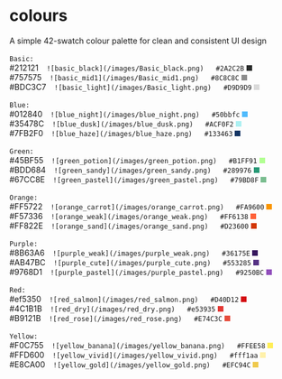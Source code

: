 # colours
A simple 42-swatch colour palette for clean and consistent UI design

`Basic:`  
#212121`  ![basic_black](/images/Basic_black.png)  
#2A2C2B`  ![basic_dark](/images/Basic_dark.png)  
#757575`  ![basic_mid1](/images/Basic_mid1.png)  
#8C8C8C`  ![basic_mid2](/images/Basic_mid2.png)  
#BDC3C7`  ![basic_light](/images/Basic_light.png)  
#D9D9D9`  ![basic_white](/images/Basic_white.png)  

`Blue:`  
#012840`  ![blue_night](/images/blue_night.png)  
#50bbfc`  ![blue_noon](/images/blue_noon.png)  
#35478C`  ![blue_dusk](/images/blue_dusk.png)  
#ACF0F2`  ![blue_weak](/images/blue_weak.png)  
#7FB2F0`  ![blue_haze](/images/blue_haze.png)  
#133463`  ![blue_deep](/images/blue_deep.png)  

`Green:`  
#45BF55`  ![green_potion](/images/green_potion.png)  
#B1FF91`  ![green_dilute](/images/green_dilute.png)  
#BDD684`  ![green_sandy](/images/green_sandy.png)  
#289976`  ![green_seaweed](/images/green_seaweed.png)  
#67CC8E`  ![green_pastel](/images/green_pastel.png)  
#79BD8F`  ![green_weak](/images/green_weak.png)  

`Orange:`  
#FF5722`  ![orange_carrot](/images/orange_carrot.png)  
#FA9600`  ![orange_hazard](/images/orange_hazard.png)  
#F57336`  ![orange_weak](/images/orange_weak.png)  
#FF6138`  ![orange_peach](/images/orange_peach.png)  
#FF822E`  ![orange_sand](/images/orange_sand.png)  
#D23600`  ![orange_autumn](/images/orange_autumn.png)  

`Purple:`  
#8B63A6`  ![purple_weak](/images/purple_weak.png)  
#36175E`  ![purple_witch](/images/purple_witch.png)  
#AB47BC`  ![purple_cute](/images/purple_cute.png)  
#553285`  ![purple_dusk](/images/purple_dusk.png)  
#9768D1`  ![purple_pastel](/images/purple_pastel.png)  
#9250BC`  ![purple_dull](/images/purple_dull.png)  

`Red:`  
#ef5350`  ![red_salmon](/images/red_salmon.png)  
#D40D12`  ![red_vivid](/images/red_vivid.png)  
#4C1B1B`  ![red_dry](/images/red_dry.png)  
#e53935`  ![red_lobster](/images/red_lobster.png)  
#B9121B`  ![red_rose](/images/red_rose.png)  
#E74C3C`  ![red_glow](/images/red_glow.png)  

`Yellow:`  
#F0C755`  ![yellow_banana](/images/yellow_banana.png)  
#FFEE58`  ![yellow_lemon](/images/yellow_lemon.png)  
#FFD600`  ![yellow_vivid](/images/yellow_vivid.png)  
#fff1aa`  ![yellow_weak](/images/yellow_weak.png)  
#E8CA00`  ![yellow_gold](/images/yellow_gold.png)  
#EFC94C`  ![yellow_neutral](/images/yellow_neutral.png)  
